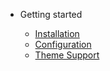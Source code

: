 - Getting started

  - [Installation](installation.md)
  - [Configuration](configuration.md)
  - [Theme Support](themeSupport.md)